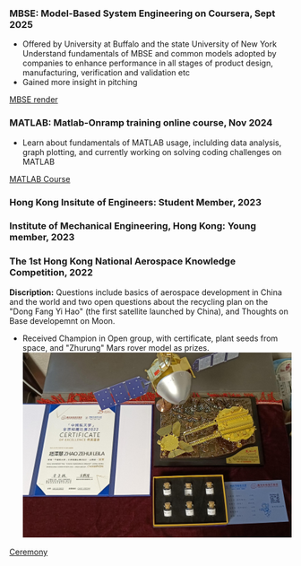 ### MBSE: Model-Based System Engineering on Coursera, Sept 2025
- Offered by University at Buffalo and the state University of New York
Understand fundamentals of MBSE and common models adopted by companies to enhance performance in all stages of product design, manufacturing, verification and validation etc
- Gained more insight in pitching
  
[MBSE render](https://github.com/Leilazehui/Leilazehui.github.io/blob/main/Assets/MBSE.pdf)

### MATLAB: Matlab-Onramp training online course, Nov 2024
- Learn about fundamentals of MATLAB usage, inclulding data analysis, graph plotting, and currently working on solving coding challenges on MATLAB

[MATLAB Course](https://github.com/Leilazehui/Leilazehui.github.io/blob/main/Assets/MATLAB.pdf)

### Hong Kong Insitute of Engineers: Student Member, 2023

### Institute of Mechanical Engineering, Hong Kong: Young member, 2023 

### The 1st Hong Kong National Aerospace Knowledge Competition, 2022

**Discription:** Questions include basics of aerospace development in China and the world and two open questions about the recycling plan on the "Dong Fang Yi Hao" (the first satellite launched by China), and Thoughts on Base developemnt on Moon.
- Received Champion in Open group, with certificate, plant seeds from space, and "Zhurung" Mars rover model as prizes.
![Prizes](https://github.com/Leilazehui/Leilazehui.github.io/blob/main/Assets/cert_%26_prize.jpg)

[Ceremony](https://github.com/Leilazehui/Leilazehui.github.io/blob/main/Assets/photo_at_ceremony.jpg)
